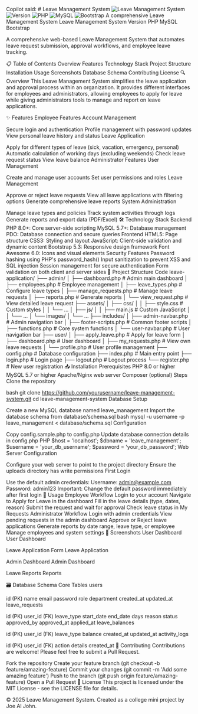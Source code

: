 Copilot said: # Leave Management System ![Leave Management System](https://img.shields.io/badge/Status-Complete-brightgreen) ![Version](https://img.shields.io/badge/Version-1.0.0-blue) ![PHP](https://img.shields.io/badge/PHP-8.0+-purple) ![MySQL](https://img.shields.io/badge/MySQL-5.7+-orange) ![Bootstrap](https://img.shields.io/badge/Bootstrap-5.3-blueviolet) A comprehensive
Leave Management System
Leave Management System Version PHP MySQL Bootstrap

A comprehensive web-based Leave Management System that automates leave request submission, approval workflows, and employee leave tracking.

📋 Table of Contents
Overview
Features
Technology Stack
Project Structure
Installation
Usage
Screenshots
Database Schema
Contributing
License
🔍 Overview
This Leave Management System simplifies the leave application and approval process within an organization. It provides different interfaces for employees and administrators, allowing employees to apply for leave while giving administrators tools to manage and report on leave applications.

✨ Features
Employee Features
Account Management

Secure login and authentication
Profile management with password updates
View personal leave history and status
Leave Application

Apply for different types of leave (sick, vacation, emergency, personal)
Automatic calculation of working days (excluding weekends)
Check leave request status
View leave balance
Administrator Features
User Management

Create and manage user accounts
Set user permissions and roles
Leave Management

Approve or reject leave requests
View all leave applications with filtering options
Generate comprehensive leave reports
System Administration

Manage leave types and policies
Track system activities through logs
Generate reports and export data (PDF/Excel)
🛠 Technology Stack
Backend
PHP 8.0+: Core server-side scripting
MySQL 5.7+: Database management
PDO: Database connection and secure queries
Frontend
HTML5: Page structure
CSS3: Styling and layout
JavaScript: Client-side validation and dynamic content
Bootstrap 5.3: Responsive design framework
Font Awesome 6.0: Icons and visual elements
Security Features
Password hashing using PHP's password_hash()
Input sanitization to prevent XSS and SQL injection
Session management for secure authentication
Form validation on both client and server sides
📁 Project Structure
Code
leave-application/
├── admin/
│   ├── dashboard.php                # Admin main dashboard
│   ├── employees.php                # Employee management
│   ├── leave_types.php              # Configure leave types
│   ├── manage_requests.php          # Manage leave requests
│   ├── reports.php                  # Generate reports
│   └── view_request.php             # View detailed leave request
├── assets/
│   ├── css/
│   │   ├── style.css                # Custom styles
│   │   └── ...
│   ├── js/
│   │   ├── main.js                  # Custom JavaScript
│   │   └── ...
│   └── images/
│       └── ...
├── includes/
│   ├── admin-navbar.php             # Admin navigation bar
│   ├── footer-scripts.php           # Common footer scripts
│   ├── functions.php                # Core system functions
│   └── user-navbar.php              # User navigation bar
├── user/
│   ├── apply_leave.php              # Apply for leave form
│   ├── dashboard.php                # User dashboard
│   ├── my_requests.php              # View own leave requests
│   └── profile.php                  # User profile management
├── config.php                       # Database configuration
├── index.php                        # Main entry point
├── login.php                        # Login page
├── logout.php                       # Logout process
└── register.php                     # New user registration
📥 Installation
Prerequisites
PHP 8.0 or higher
MySQL 5.7 or higher
Apache/Nginx web server
Composer (optional)
Steps
Clone the repository

bash
git clone https://github.com/yourusername/leave-management-system.git
cd leave-management-system
Database Setup

Create a new MySQL database named leave_management
Import the database schema from database/schema.sql
bash
mysql -u username -p leave_management < database/schema.sql
Configuration

Copy config.sample.php to config.php
Update database connection details in config.php
PHP
$host = 'localhost';
$dbname = 'leave_management';
$username = 'your_db_username';
$password = 'your_db_password';
Web Server Configuration

Configure your web server to point to the project directory
Ensure the uploads directory has write permissions
First Login

Use the default admin credentials:
Username: admin@example.com
Password: admin123
Important: Change the default password immediately after first login
🚀 Usage
Employee Workflow
Login to your account
Navigate to Apply for Leave in the dashboard
Fill in the leave details (type, dates, reason)
Submit the request and wait for approval
Check leave status in My Requests
Administrator Workflow
Login with admin credentials
View pending requests in the admin dashboard
Approve or Reject leave applications
Generate reports by date range, leave type, or employee
Manage employees and system settings
📸 Screenshots
User Dashboard
User Dashboard

Leave Application Form
Leave Application

Admin Dashboard
Admin Dashboard

Leave Reports
Reports

🗃 Database Schema
Core Tables
users

id (PK)
name
email
password
role
department
created_at
updated_at
leave_requests

id (PK)
user_id (FK)
leave_type
start_date
end_date
days
reason
status
approved_by
approved_at
applied_at
leave_balances

id (PK)
user_id (FK)
leave_type
balance
created_at
updated_at
activity_logs

id (PK)
user_id (FK)
action
details
created_at
🤝 Contributing
Contributions are welcome! Please feel free to submit a Pull Request.

Fork the repository
Create your feature branch (git checkout -b feature/amazing-feature)
Commit your changes (git commit -m 'Add some amazing feature')
Push to the branch (git push origin feature/amazing-feature)
Open a Pull Request
📄 License
This project is licensed under the MIT License - see the LICENSE file for details.

© 2025 Leave Management System. Created as a college mini project by Joe Al John.
